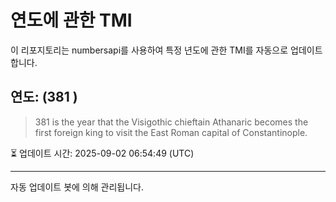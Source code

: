 
# 연도에 관한 TMI

이 리포지토리는 numbersapi를 사용하여 특정 년도에 관한 TMI를 자동으로 업데이트합니다.

## 연도: (381 )
> 381 is the year that the Visigothic chieftain Athanaric becomes the first foreign king to visit the East Roman capital of Constantinople.

⏳ 업데이트 시간: 2025-09-02 06:54:49 (UTC)

---
자동 업데이트 봇에 의해 관리됩니다.
